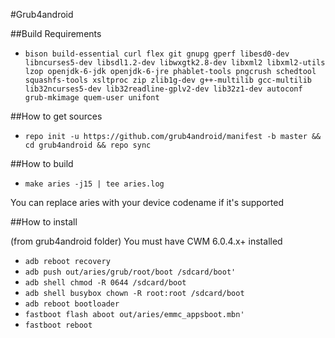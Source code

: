 #Grub4android


##Build Requirements

*  `bison build-essential curl flex git gnupg gperf libesd0-dev libncurses5-dev libsdl1.2-dev libwxgtk2.8-dev libxml2 libxml2-utils lzop openjdk-6-jdk openjdk-6-jre phablet-tools pngcrush schedtool squashfs-tools xsltproc zip zlib1g-dev g++-multilib gcc-multilib lib32ncurses5-dev lib32readline-gplv2-dev lib32z1-dev autoconf grub-mkimage quem-user unifont`

##How to get sources

* `repo init -u https://github.com/grub4android/manifest -b master && cd grub4android && repo sync`

##How to build

* `make aries -j15 | tee aries.log`

You can replace aries with your device codename if it's supported

##How to install

(from grub4android folder)
You must have CWM 6.0.4.x+ installed

* `adb reboot recovery`
* `adb push out/aries/grub/root/boot /sdcard/boot'`
* `adb shell chmod -R 0644 /sdcard/boot`
* `adb shell busybox chown -R root:root /sdcard/boot`
* `adb reboot bootloader`
* `fastboot flash aboot out/aries/emmc_appsboot.mbn'`
* `fastboot reboot`
